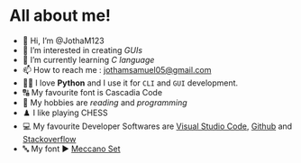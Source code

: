 # All about me!
- 👋 Hi, I’m @JothaM123
- 👀 I’m interested in creating *GUIs*
- 🌱 I’m currently learning *C language*
- 📫 How to reach me : jothamsamuel05@gmail.com
- 👨‍💻 I love **Python** and I use it for `CLI` and `GUI` development.
- 🔠 My favourite font is Cascadia Code
- 📖 My hobbies are *reading* and *programming*
- ♟️ I like playing CHESS
- 💻 My favourite Developer Softwares are [Visual Studio Code](https://code.visualstudio.com/), [Github](https://github.com/) and [Stackoverflow](https://stackoverflow.com/)
- 🔤 My font ▶ [Meccano Set](https://meccanoset.000webhostapp.com)
